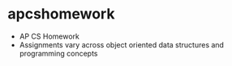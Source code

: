 # apcshomework
- AP CS Homework
- Assignments vary across object oriented data structures and programming concepts

